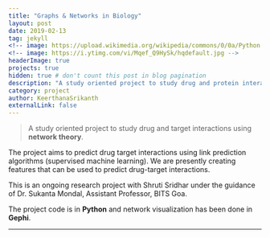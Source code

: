 ```yaml
---
title: "Graphs & Networks in Biology"
layout: post
date: 2019-02-13
tag: jekyll
<!-- image: https://upload.wikimedia.org/wikipedia/commons/0/0a/Python.svg -->
<!-- image: https://i.ytimg.com/vi/Mqef_Q9HySk/hqdefault.jpg -->
headerImage: true
projects: true
hidden: true # don't count this post in blog pagination
description: "A study oriented project to study drug and protein interactions using network theory."
category: project
author: KeerthanaSrikanth
externalLink: false
---
```


<!-- ![Screenshot](assests/image/2048.jpg) -->

>A study oriented project to study drug and target interactions using **network theory**.

The project aims to predict drug target interactions using link prediction algorithms (supervised machine learning).
We are presently creating features that can be used to predict drug-target interactions.

This is an ongoing research project with Shruti Sridhar under the guidance of Dr. Sukanta Mondal, Assistant Professor, BITS Goa. 

The project code is in **Python** and network visualization has been done in **Gephi**. 
  
<!-- [Click here](https://github.com/KeerthanaSrikanth/glmc/tree/current) to view the project. -->

---

<!-- What has inside?

- Gulp
- BrowserSync
- Stylus
- SVG
- Travis
- No JS
- [98/100](https://developers.google.com/speed/pagespeed/insights/?url=http%3A%2F%2Fsergiokopplin.github.io%2Findigo%2F)

---

[Check it out](http://sergiokopplin.github.io/indigo/) here.
If you need some help, just [tell me](http://github.com/sergiokopplin/indigo/issues). -->
